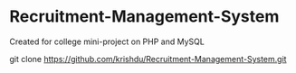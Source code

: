 # Recruitment-Management-System
Created for college mini-project on PHP and MySQL


git clone https://github.com/krishdu/Recruitment-Management-System.git
